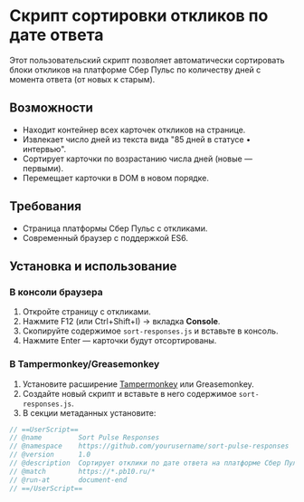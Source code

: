 # Скрипт сортировки откликов по дате ответа

Этот пользовательский скрипт позволяет автоматически сортировать блоки откликов на платформе Сбер Пульс по количеству дней с момента ответа (от новых к старым).

## Возможности
- Находит контейнер всех карточек откликов на странице.
- Извлекает число дней из текста вида "85 дней в статусе • интервью".
- Сортирует карточки по возрастанию числа дней (новые — первыми).
- Перемещает карточки в DOM в новом порядке.

## Требования
- Страница платформы Сбер Пульс с откликами.
- Современный браузер с поддержкой ES6.

## Установка и использование
### В консоли браузера
1. Откройте страницу с откликами.
2. Нажмите F12 (или Ctrl+Shift+I) → вкладка **Console**.
3. Скопируйте содержимое `sort-responses.js` и вставьте в консоль.
4. Нажмите Enter — карточки будут отсортированы.

### В Tampermonkey/Greasemonkey
1. Установите расширение [Tampermonkey](https://www.tampermonkey.net/) или Greasemonkey.
2. Создайте новый скрипт и вставьте в него содержимое `sort-responses.js`.
3. В секции метаданных установите:
```js
// ==UserScript==
// @name         Sort Pulse Responses
// @namespace    https://github.com/yourusername/sort-pulse-responses
// @version      1.0
// @description  Сортирует отклики по дате ответа на платформе Сбер Пульс
// @match        https://*.pb10.ru/*
// @run-at       document-end
// ==/UserScript==
```
